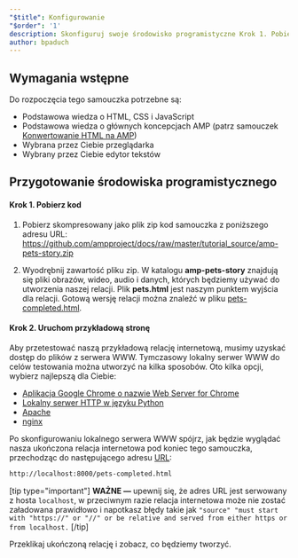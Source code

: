 ```yaml
---
"$title": Konfigurowanie
"$order": '1'
description: Skonfiguruj swoje środowisko programistyczne Krok 1. Pobierz kod. Pobierz przykładowy kod samouczka w postaci pliku ZIP lub poprzez git...
author: bpaduch
---
```


## Wymagania wstępne

Do rozpoczęcia tego samouczka potrzebne są:

- Podstawowa wiedza o HTML, CSS i JavaScript
- Podstawowa wiedza o głównych koncepcjach AMP (patrz samouczek [Konwertowanie HTML na AMP](../../../../documentation/guides-and-tutorials/start/converting/index.md?format=websites))
- Wybrana przez Ciebie przeglądarka
- Wybrany przez Ciebie edytor tekstów

## Przygotowanie środowiska programistycznego

#### Krok 1. Pobierz kod

1. Pobierz skompresowany jako plik zip kod samouczka z poniższego adresu URL: <a href="https://github.com/ampproject/docs/raw/master/tutorial_source/amp-pets-story.zip">https://github.com/ampproject/docs/raw/master/tutorial_source/amp-pets-story.zip</a>

2. Wyodrębnij zawartość pliku zip. W katalogu **amp-pets-story** znajdują się pliki obrazów, wideo, audio i danych, których będziemy używać do utworzenia naszej relacji. Plik **pets.html** jest naszym punktem wyjścia dla relacji. Gotową wersję relacji można znaleźć w pliku [pets-completed.html](https://github.com/ampproject/docs/blob/master/tutorial_source/amp-pets-story/pets-completed.html).

#### Krok 2. Uruchom przykładową stronę

Aby przetestować naszą przykładową relację internetową, musimy uzyskać dostęp do plików z serwera WWW. Tymczasowy lokalny serwer WWW do celów testowania można utworzyć na kilka sposobów.  Oto kilka opcji, wybierz najlepszą dla Ciebie:

- [Aplikacja Google Chrome o nazwie Web Server for Chrome](https://chrome.google.com/webstore/detail/web-server-for-chrome/ofhbbkphhbklhfoeikjpcbhemlocgigb)
- [Lokalny serwer HTTP w języku Python](https://developer.mozilla.org/en-US/docs/Learn/Common_questions/set_up_a_local_testing_server#Running_a_simple_local_HTTP_server)
- [Apache](https://httpd.apache.org/docs/2.4/getting-started.html)
- [nginx](http://nginx.org/)

Po skonfigurowaniu lokalnego serwera WWW spójrz, jak będzie wyglądać nasza ukończona relacja internetowa pod koniec tego samouczka, przechodząc do następującego adresu <a href="http://localhost:8000/pets-completed.html">URL</a>:

```html
http://localhost:8000/pets-completed.html
```

[tip type="important"] **WAŻNE —** upewnij się, że adres URL jest serwowany z hosta `localhost`, w przeciwnym razie relacja internetowa może nie zostać załadowana prawidłowo i napotkasz błędy takie jak `"source" "must start with "https://" or "//" or be relative and served from either https or from localhost.` [/tip]

Przeklikaj ukończoną relację i zobacz, co będziemy tworzyć.
